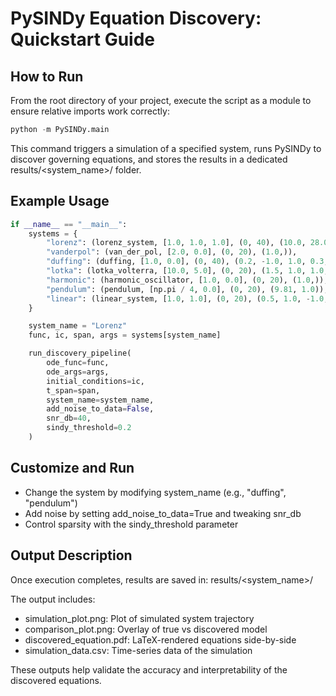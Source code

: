 # PySINDy Equation Discovery: Quickstart Guide

## How to Run 

From the root directory of your project, execute the script as a module to ensure relative imports work correctly:

```python
python -m PySINDy.main
```

This command triggers a simulation of a specified system, runs PySINDy to discover governing equations, and stores the results in a dedicated results/<system_name>/ folder.

##  Example Usage

```python
if __name__ == "__main__":
    systems = {
        "lorenz": (lorenz_system, [1.0, 1.0, 1.0], (0, 40), (10.0, 28.0, 8/3)),
        "vanderpol": (van_der_pol, [2.0, 0.0], (0, 20), (1.0,)),
        "duffing": (duffing, [1.0, 0.0], (0, 40), (0.2, -1.0, 1.0, 0.3, 1.2)),
        "lotka": (lotka_volterra, [10.0, 5.0], (0, 20), (1.5, 1.0, 1.0, 3.0)),
        "harmonic": (harmonic_oscillator, [1.0, 0.0], (0, 20), (1.0,)),
        "pendulum": (pendulum, [np.pi / 4, 0.0], (0, 20), (9.81, 1.0)),
        "linear": (linear_system, [1.0, 1.0], (0, 20), (0.5, 1.0, -1.0, 0.5))
    }

    system_name = "Lorenz"
    func, ic, span, args = systems[system_name]

    run_discovery_pipeline(
        ode_func=func,
        ode_args=args,
        initial_conditions=ic,
        t_span=span,
        system_name=system_name,
        add_noise_to_data=False,
        snr_db=40,
        sindy_threshold=0.2
    )
```

## Customize and Run
- Change the system by modifying system_name (e.g., "duffing", "pendulum")
- Add noise by setting add_noise_to_data=True and tweaking snr_db
- Control sparsity with the sindy_threshold parameter

## Output Description

Once execution completes, results are saved in:
results/<system_name>/

The output includes:

- simulation_plot.png: Plot of simulated system trajectory
- comparison_plot.png: Overlay of true vs discovered model
- discovered_equation.pdf: LaTeX-rendered equations side-by-side
- simulation_data.csv: Time-series data of the simulation

These outputs help validate the accuracy and interpretability of the discovered equations.